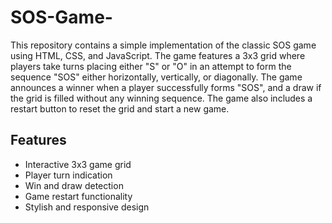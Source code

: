 # SOS-Game-
This repository contains a simple implementation of the classic SOS game using HTML, CSS, and JavaScript. The game features a 3x3 grid where players take turns placing either "S" or "O" in an attempt to form the sequence "SOS" either horizontally, vertically, or diagonally. The game announces a winner when a player successfully forms "SOS", and a draw if the grid is filled without any winning sequence. The game also includes a restart button to reset the grid and start a new game.

## Features

- Interactive 3x3 game grid
- Player turn indication
- Win and draw detection
- Game restart functionality
- Stylish and responsive design
